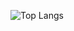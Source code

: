 
![Top Langs](https://github-readme-stats.vercel.app/api/top-langs/?username=nikklaud&layout=compact)
